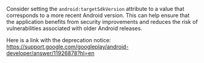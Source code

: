 Consider setting the `android:targetSdkVersion` attribute to a value that corresponds to a more recent Android version. This can help ensure that the application benefits from security improvements and reduces the risk of vulnerabilities associated with older Android releases.

Here is a link with the deprecation notice:
https://support.google.com/googleplay/android-developer/answer/11926878?hl=en